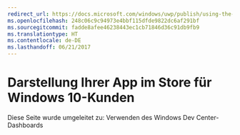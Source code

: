 ```yaml
---
redirect_url: https://docs.microsoft.com/windows/uwp/publish/using-the-windows-dev-center-dashboard
ms.openlocfilehash: 248c06c9c94973e4bbf115dfde9822dc6af291bf
ms.sourcegitcommit: fadde8afee46238443ec1cb71846d36c91db9fb9
ms.translationtype: HT
ms.contentlocale: de-DE
ms.lasthandoff: 06/21/2017
---
```

# <a name="how-your-app-appears-in-the-store-for-windows-10-customers"></a>Darstellung Ihrer App im Store für Windows 10-Kunden


Diese Seite wurde umgeleitet zu: Verwenden des Windows Dev Center-Dashboards